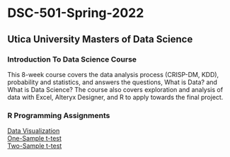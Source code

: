 # DSC-501-Spring-2022
## Utica University Masters of Data Science
### Introduction To Data Science Course
This 8-week course covers the data analysis process (CRISP-DM, KDD), probability and statistics, and answers the questions, What is Data? and What is Data Science? The course also covers exploration and analysis of data with Excel, Alteryx Designer, and R to apply towards the final project.

### R Programming Assignments
[Data Visualization](data_visualization_assignment.Rmd)
<br/>
[One-Sample t-test](one_sample_t-test.Rmd)
<br/>
[Two-Sample t-test](two_sample_t-test.Rmd)
<br/>

